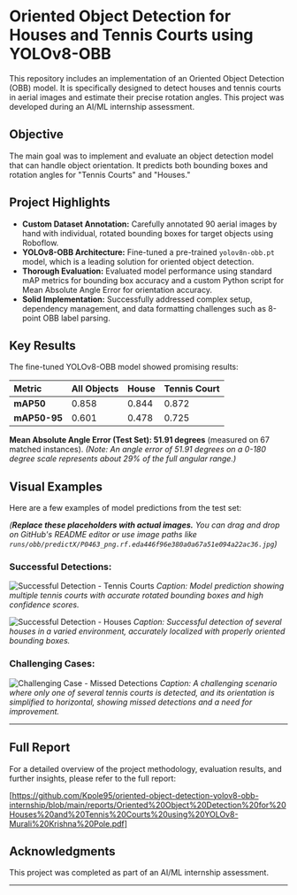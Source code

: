 # Oriented Object Detection for Houses and Tennis Courts using YOLOv8-OBB

This repository includes an implementation of an Oriented Object Detection (OBB) model. It is specifically designed to detect houses and tennis courts in aerial images and estimate their precise rotation angles. This project was developed during an AI/ML internship assessment.

## Objective

The main goal was to implement and evaluate an object detection model that can handle object orientation. It predicts both bounding boxes and rotation angles for "Tennis Courts" and "Houses."

## Project Highlights

* **Custom Dataset Annotation:** Carefully annotated 90 aerial images by hand with individual, rotated bounding boxes for target objects using Roboflow.
* **YOLOv8-OBB Architecture:** Fine-tuned a pre-trained `yolov8n-obb.pt` model, which is a leading solution for oriented object detection.
* **Thorough Evaluation:** Evaluated model performance using standard mAP metrics for bounding box accuracy and a custom Python script for Mean Absolute Angle Error for orientation accuracy.
* **Solid Implementation:** Successfully addressed complex setup, dependency management, and data formatting challenges such as 8-point OBB label parsing.

## Key Results

The fine-tuned YOLOv8-OBB model showed promising results:

| Metric                     | All Objects | House   | Tennis Court |
| :------------------------- | :---------- | :------ | :----------- |
| **mAP50**                 | 0.858       | 0.844   | 0.872        |
| **mAP50-95**              | 0.601       | 0.478   | 0.725        |

**Mean Absolute Angle Error (Test Set): 51.91 degrees** (measured on 67 matched instances).
*(Note: An angle error of 51.91 degrees on a 0-180 degree scale represents about 29% of the full angular range.)*

## Visual Examples

Here are a few examples of model predictions from the test set:

*(**Replace these placeholders with actual images.** You can drag and drop on GitHub's README editor or use image paths like `runs/obb/predictX/P0463_png.rf.eda446f96e380a0a67a51e094a22ac36.jpg`)*

### Successful Detections:

![Successful Detection - Tennis Courts](path/to/P0463_png.rf.eda446f96e380a0a67a51e094a22ac36.jpg)
*Caption: Model prediction showing multiple tennis courts with accurate rotated bounding boxes and high confidence scores.*

![Successful Detection - Houses](path/to/P0444_png.rf.3cab4de975fdd5d1f8d91d4e8b5d6da7.jpg)
*Caption: Successful detection of several houses in a varied environment, accurately localized with properly oriented bounding boxes.*

### Challenging Cases:

![Challenging Case - Missed Detections](path/to/P0451_png.rf.e64067be4d7a25530e26df81d3bf14e7.jpg)
*Caption: A challenging scenario where only one of several tennis courts is detected, and its orientation is simplified to horizontal, showing missed detections and a need for improvement.*

---

## Full Report

For a detailed overview of the project methodology, evaluation results, and further insights, please refer to the full report:

[https://github.com/Kpole95/oriented-object-detection-yolov8-obb-internship/blob/main/reports/Oriented%20Object%20Detection%20for%20Houses%20and%20Tennis%20Courts%20using%20YOLOv8-Murali%20Krishna%20Pole.pdf]

## Acknowledgments

This project was completed as part of an AI/ML internship assessment.

---
